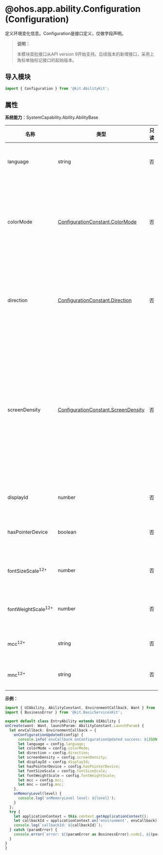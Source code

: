 # @ohos.app.ability.Configuration (Configuration)

定义环境变化信息。Configuration是接口定义，仅做字段声明。

> **说明：**
> 
> 本模块首批接口从API version 9开始支持。后续版本的新增接口，采用上角标单独标记接口的起始版本。

## 导入模块

```ts
import { Configuration } from '@kit.AbilityKit';
```

## 属性

**系统能力**：SystemCapability.Ability.AbilityBase

| 名称 | 类型 | 只读 | 可选 | 说明 |
| -------- | -------- | -------- | -------- | -------- |
| language | string | 否 | 是 | 表示应用程序的当前语言，例如“zh"。<br>**原子化服务API：** 从API version 11开始，该接口支持在原子化服务中使用。 |
| colorMode | [ConfigurationConstant.ColorMode](js-apis-app-ability-configurationConstant.md#colormode) | 否 | 是 | 表示深浅色模式，默认为浅色。取值范围：<br />- COLOR_MODE_NOT_SET：未设置<br />- COLOR_MODE_LIGHT：浅色模式<br />- COLOR_MODE_DARK：深色模式<br>**原子化服务API：** 从API version 11开始，该接口支持在原子化服务中使用。 |
| direction | [ConfigurationConstant.Direction](js-apis-app-ability-configurationConstant.md#direction) | 否 | 是 | 表示屏幕方向，取值范围：<br />- DIRECTION_NOT_SET：未设置<br />- DIRECTION_HORIZONTAL：水平方向<br />- DIRECTION_VERTICAL：垂直方向<br>**原子化服务API：** 从API version 11开始，该接口支持在原子化服务中使用。 |
| screenDensity  | [ConfigurationConstant.ScreenDensity](js-apis-app-ability-configurationConstant.md#screendensity) | 否 | 是 | 表示屏幕像素密度，取值范围：<br />- SCREEN_DENSITY_NOT_SET：未设置<br />- SCREEN_DENSITY_SDPI：120<br />- SCREEN_DENSITY_MDPI：160<br />- SCREEN_DENSITY_LDPI：240<br />- SCREEN_DENSITY_XLDPI：320<br />- SCREEN_DENSITY_XXLDPI：480<br />- SCREEN_DENSITY_XXXLDPI：640<br>**原子化服务API：** 从API version 11开始，该接口支持在原子化服务中使用。 |
| displayId  | number | 否 | 是 | 表示应用所在的物理屏幕ID。<br>**原子化服务API：** 从API version 11开始，该接口支持在原子化服务中使用。 |
| hasPointerDevice  | boolean | 否 | 是 | 指示指针类型设备是否已连接，如键鼠、触控板等。<br>**原子化服务API：** 从API version 11开始，该接口支持在原子化服务中使用。 |
| fontSizeScale<sup>12+<sup> | number | 否 | 是 | 字体大小缩放比例，取值为非负数，默认值为1。<br>**原子化服务API：** 从API version 12开始，该接口支持在原子化服务中使用。 |
| fontWeightScale<sup>12+<sup> | number | 否 | 是 | 字体粗细缩放比例，取值为非负数，默认值为1。<br>**原子化服务API：** 从API version 12开始，该接口支持在原子化服务中使用。 |
| mcc<sup>12+<sup> | string | 否  | 是 | 移动设备网络代码。<br>**原子化服务API：** 从API version 12开始，该接口支持在原子化服务中使用。 |
| mnc<sup>12+<sup> | string | 否  | 是 | 移动设备国家代码。<br>**原子化服务API：** 从API version 12开始，该接口支持在原子化服务中使用。 |

**示例：**

  ```ts
import { UIAbility, AbilityConstant, EnvironmentCallback, Want } from '@kit.AbilityKit';
import { BusinessError } from '@kit.BasicServicesKit';

export default class EntryAbility extends UIAbility {
  onCreate(want: Want, launchParam: AbilityConstant.LaunchParam) {
    let envCallback: EnvironmentCallback = {
      onConfigurationUpdated(config) {
        console.info(`envCallback onConfigurationUpdated success: ${JSON.stringify(config)}`);
        let language = config.language;
        let colorMode = config.colorMode;
        let direction = config.direction;
        let screenDensity = config.screenDensity;
        let displayId = config.displayId;
        let hasPointerDevice = config.hasPointerDevice;
        let fontSizeScale = config.fontSizeScale;
        let fontWeightScale = config.fontWeightScale;
        let mcc = config.mcc;
        let mnc = config.mnc;
      },
      onMemoryLevel(level) {
        console.log('onMemoryLevel level: ${level}');
      }
    };
    try {
      let applicationContext = this.context.getApplicationContext();
      let callbackId = applicationContext.on('environment', envCallback);
      console.log(`callbackId: ${callbackId}`);
    } catch (paramError) {
      console.error(`error: ${(paramError as BusinessError).code}, ${(paramError as BusinessError).message}`);
    }
  }
}
  ```

